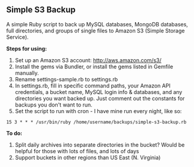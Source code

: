 Simple S3 Backup
----------------

A simple Ruby script to back up MySQL databases, MongoDB databases, full directories, and groups of single files to Amazon S3 (Simple Storage Service).

**Steps for using:**

1. Set up an Amazon S3 account: <http://aws.amazon.com/s3/>
2. Install the gems via Bundler, or install the gems listed in Gemfile manually.
3. Rename settings-sample.rb to settings.rb
4. In settings.rb, fill in specific command paths, your Amazon API credentials, a bucket name, MySQL login info & databases, and any directories you want backed up.  Just comment out the constants for backups you don't want to run.
5. Set the script to run with cron - I have mine run every night, like so:

`15 3 * * * /usr/bin/ruby /home/username/backups/simple-s3-backup.rb`

**To do:**

1. Split daily archives into separate directories in the bucket? Would be helpful for those with lots of files, and lots of days
2. Support buckets in other regions than US East (N. Virginia)
